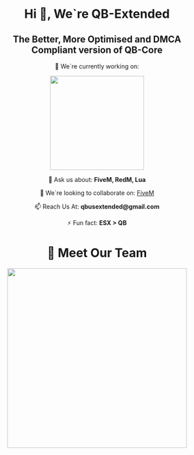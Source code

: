 <h1 align="center">Hi 👋, We`re QB-Extended</h1>
<h2 align="center">The Better, More Optimised and DMCA Compliant version of QB-Core</h3>

<p align="center">
🔭 We`re currently working on:
</p>
<p align="center">
<img align="center" width="220" src=https://github-readme-stats.vercel.app/api/pin/?username=QB-Extended&repo=QB-Extended&theme=radical><a>
</p>
<p align="center">
💬 Ask us about: <b>FiveM, RedM, Lua</b>
</p>
<p align="center">
👯 We`re looking to collaborate on: <a href=https://forum.cfx.re>FiveM</a>
</p>
<p align="center">
📫 Reach Us At: <b>qbusextended@gmail.com</b>
</p>
<p align="center">
⚡ Fun fact: <b>ESX > QB</b>
</p>

<h1 align="center">👋 Meet Our Team</h1>

<p align="center">
 <a href=https://github.com/Mycroft-Studios>
 <img width="420" src=https://github-readme-stats.vercel.app/api?username=Mycroft-Studios&show_icons=true&theme=radical><a>
</p>
